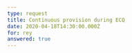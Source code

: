 ```yaml
---
type: request
title: Continuous provision during ECQ
date: 2020-04-18T14:30:00.000Z
for: rey
answered: true
---
```

